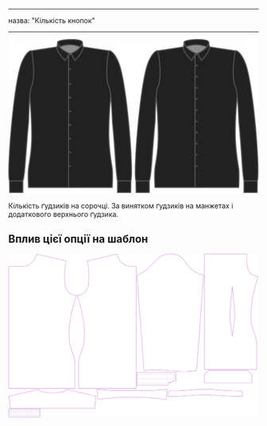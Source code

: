 - - -
назва: "Кількість кнопок"
- - -

![Кнопки](buttons.svg)

Кількість ґудзиків на сорочці. За винятком ґудзиків на манжетах і додаткового верхнього ґудзика.

## Вплив цієї опції на шаблон

![На цьому зображенні показано вплив цієї опції шляхом накладання декількох варіантів, які мають різне значення для цієї опції](simon_buttons_sample.svg "Вплив цієї опції на шаблон")

